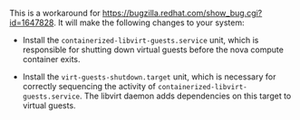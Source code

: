 This is a workaround for https://bugzilla.redhat.com/show_bug.cgi?id=1647828. It will make the following changes to your system:

- Install the `containerized-libvirt-guests.service` unit, which is
  responsible for shutting down virtual guests before the nova compute
  container exits.

- Install the `virt-guests-shutdown.target` unit, which is necessary
  for correctly sequencing the activity of
  `containerized-libvirt-guests.service`. The libvirt daemon adds
  dependencies on this target to virtual guests.
